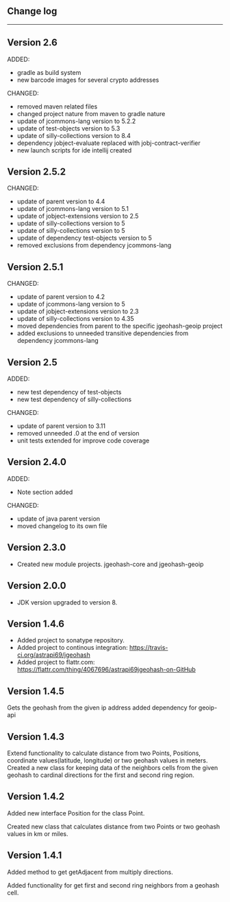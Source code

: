 
## Change log
----------------------

Version 2.6
-------------

ADDED:

- gradle as build system
- new barcode images for several crypto addresses

CHANGED:

- removed maven related files
- changed project nature from maven to gradle nature
- update of jcommons-lang version to 5.2.2
- update of test-objects version to 5.3
- update of silly-collections version to 8.4
- dependency jobject-evaluate replaced with jobj-contract-verifier
- new launch scripts for ide intellij created

Version 2.5.2
-------------

CHANGED:

- update of parent version to 4.4
- update of jcommons-lang version to 5.1
- update of jobject-extensions version to 2.5
- update of silly-collections version to 5
- update of silly-collections version to 5
- update of dependency test-objects version to 5
- removed exclusions from dependency jcommons-lang

Version 2.5.1
-------------

CHANGED:

- update of parent version to 4.2
- update of jcommons-lang version to 5
- update of jobject-extensions version to 2.3
- update of silly-collections version to 4.35
- moved dependencies from parent to the specific jgeohash-geoip project
- added exclusions to unneeded transitive dependencies from dependency jcommons-lang

Version 2.5
-------------

ADDED: 

- new test dependency of test-objects
- new test dependency of silly-collections

CHANGED:

- update of parent version to 3.11
- removed unneeded .0 at the end of version
- unit tests extended for improve code coverage

Version 2.4.0
-------------

ADDED: 

- Note section added

CHANGED:

- update of java parent version
- moved changelog to its own file

Version 2.3.0
-------------
- Created new module projects. jgeohash-core and jgeohash-geoip

Version 2.0.0
-------------
- JDK version upgraded to version 8.

Version 1.4.6
-------------
- Added project to sonatype repository.
- Added project to continous integration: https://travis-ci.org/astrapi69/jgeohash
- Added project to flattr.com: https://flattr.com/thing/4067696/astrapi69jgeohash-on-GitHub

Version 1.4.5
-------------
Gets the geohash from the given ip address
added dependency for geoip-api

Version 1.4.3
-------------
Extend functionality to calculate distance from two Points, Positions, coordinate values(latitude, longitude) or two geohash values in meters.
Created a new class for keeping data of the neighbors cells from the given geohash to cardinal directions for the first and second ring region.


Version 1.4.2
-------------
Added new interface Position for the class Point.

Created new class that calculates distance from two Points or two geohash values in km or miles.


Version 1.4.1
-------------

Added method to get getAdjacent from multiply directions.

Added functionality for get first and second ring neighbors from a geohash cell.


